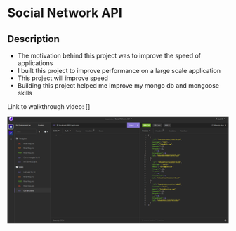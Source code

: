 # Social Network API

## Description 
- The motivation behind this project was to improve the speed of applications
- I built this project to improve performance on a large scale application
- This project will improve speed
- Building this project helped me improve my mongo db and mongoose skills

Link to walkthrough video: []

![Social Network API](./images/social-network-api.png)